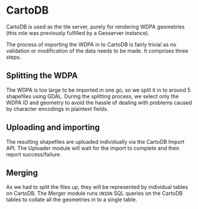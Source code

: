 # CartoDB

CartoDB is used as the tile server, purely for rendering WDPA
geometries (this role was previously fulfilled by a Geoserver
instance).

The process of importing the WDPA in to CartoDB is fairly trivial as
no validation or modification of the data needs to be made. It
comprises three steps.

## Splitting the WDPA

The WDPA is too large to be imported in one go, so we split it in to
around 5 shapefiles using GDAL. During the splitting process, we
select only the WDPA ID and geometry to avoid the hassle of dealing
with problems caused by character encodings in plaintext fields.

## Uploading and importing

The resulting shapefiles are uploaded individually via the CartoDB
Import API. The Uploader module will wait for the import to complete
and then report success/failure.

## Merging

As we had to split the files up, they will be represented by
individual tables on CartoDB. The Merger module runs `UNION` SQL
queries on the CartoDB tables to collate all the geometries in to a
single table.
